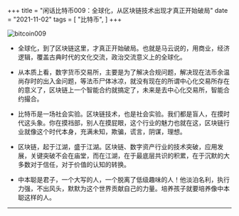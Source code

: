 +++
title = "闲话比特币009：全球化，从区块链技术出现才真正开始破局"
date = "2021-11-02"
tags = [
    "比特币",
]
+++

![bitcoin009](/images/bitcoin-odyssey/bitcoin009.jpg)

* 全球化，到了区块链这里，才真正开始破局。也就是马云说的，用商业，经济逻辑，覆盖古典时代的文化交流，政治交流意义上的全球化。

* 从本质上看，数字货币交易所，主要是为了解决合规问题，解决现在法币余温尚存时的出入金问题，等法币尸体冰凉，就没有现在的所谓中心化交易所存在的意义了，区块链上一个智能合约就搞定了，未来是去中心化交易所，智能合约撮合。

* 比特币是一场社会实验。区块链技术，也是社会实验。我们都是盲人，在摸时代这头象。你在摸裆部，别人在摸屁眼，这个行业的魅力也就在这，区块链行业就像这个时代本身，充满未知，欺骗，谎言，阴谋，理想。 ​​​​

* 区块链，起于江湖，盛于江湖。区块链、数字资产行业的技术突破，应用发展，关键突破不会在庙堂，而在江湖，在于最底层共识的积累，在于沉默的大多数对于信任，对于价值的认知的转换。

* 中本聪是君子，一个大写的人，一个脱离了低级趣味的人！他淡泊名利，执行力强，不出风头，默默为这个世界贡献自己的力量。培养孩子就要培养像中本聪这样的人。

---